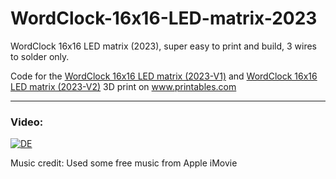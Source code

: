 # WordClock-16x16-LED-matrix-2023

WordClock 16x16 LED matrix (2023), super easy to print and build, 3 wires to solder only.

Code for the <a href="https://www.printables.com/de/model/350568-wordclock-16x16-led-matrix-2023-v1">WordClock 16x16 LED matrix (2023-V1)</a> and <a href="https://www.printables.com/de/model/361861-wordclock-16x16-led-matrix-2023-v2">WordClock 16x16 LED matrix (2023-V2)</a> 3D print on <a href="https://www.printables.com">www.printables.com</a>


<hr>
<h3><b>Video:</b></h3>

[![DE](https://img.youtube.com/vi/5VF4V6CXWMs/0.jpg)](https://www.youtube.com/embed/5VF4V6CXWMs)

Music credit: Used some free music from Apple iMovie



